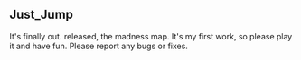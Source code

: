 ## Just_Jump
It's finally out. released, the  madness map. It's my first work, so please play it and have fun. Please report any bugs or fixes.
